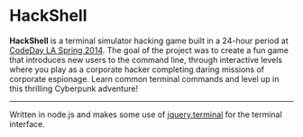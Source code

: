 HackShell
============

**HackShell** is a terminal simulator hacking game built in a 24-hour period at [CodeDay LA Spring 2014](http://codeday.org). The goal of the project was to create a fun game that introduces new users to the command line, through interactive levels where you play as a corporate hacker completing daring missions of corporate espionage. Learn common terminal commands and level up in this thrilling Cyberpunk adventure!

---

Written in node.js and makes some use of [jquery.terminal](https://github.com/jcubic/jquery.terminal) for the terminal interface.
